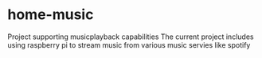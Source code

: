 # home-music
Project supporting musicplayback capabilities
The current project includes using raspberry pi to stream music from various music servies like spotify
